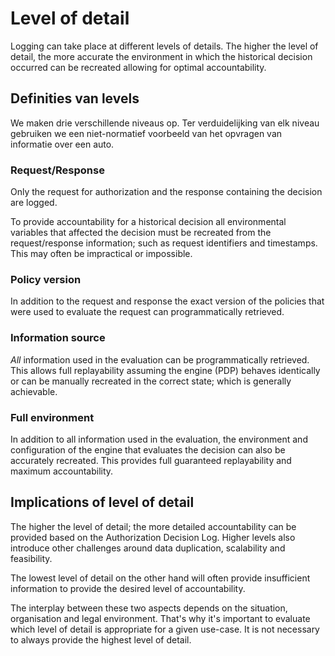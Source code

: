 # Level of detail

Logging can take place at different levels of details. The higher the level of detail, the more accurate the environment in which the historical decision occurred can be recreated allowing for optimal accountability.

## Definities van levels

We maken drie verschillende niveaus op. Ter verduidelijking van elk niveau gebruiken we een niet-normatief voorbeeld van het opvragen van informatie over een auto.

### Request/Response

Only the request for authorization and the response containing the decision are logged. 

To provide accountability for a historical decision all environmental variables that affected the decision must be recreated from the request/response information; such as request identifiers and timestamps. This may often be impractical or impossible.

### Policy version

In addition to the request and response the exact version of the policies that were used to evaluate the request can programmatically retrieved. 

### Information source

*All* information used in the evaluation can be programmatically retrieved. This allows full replayability assuming the engine (PDP) behaves identically or can be manually recreated in the correct state; which is generally achievable. 

### Full environment 

In addition to all information used in the evaluation, the environment and configuration of the engine that evaluates the decision can also be accurately recreated. This provides full guaranteed replayability and maximum accountability.

## Implications of level of detail

The higher the level of detail; the more detailed accountability can be provided based on the Authorization Decision Log. Higher levels also introduce other challenges around data duplication, scalability and feasibility. 

The lowest level of detail on the other hand will often provide insufficient information to provide the desired level of accountability. 

The interplay between these two aspects depends on the situation, organisation and legal environment. That's why it's important to evaluate which level of detail is appropriate for a given use-case. It is not necessary to always provide the highest level of detail.
